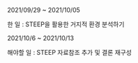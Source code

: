 2021/09/29 ~ 2021/10/05

한 일 : STEEP을 활용한 거지적 환경 분석하기

2021/10/6 ~ 2021/10/13

해야할 일 : STEEP 자료참조 추가 및 결론 재구성
